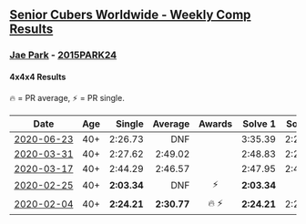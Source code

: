 <style>table {white-space: nowrap;}</style>

## [Senior Cubers Worldwide - Weekly Comp Results](/scw-comp/results/)
### [Jae Park](README.md) - [2015PARK24](https://www.worldcubeassociation.org/persons/2015PARK24?event=444)
#### 4x4x4 Results

<span style="white-space: nowrap;">🔥 = PR average</span>, <span style="white-space: nowrap;">⚡ = PR single</span>.

| Date | Age | Single | Average | Awards | Solve 1 | Solve 2 | Solve 3 | Solve 4 | Solve 5 | Video |
| :--: | :--: | --: | --: | :--: | --: | --: | --: | --: | --: | :-- |
| [2020-06-23](../../results/444/2020-06-23.md) | 40+ | 2:26.73 | DNF |  | 3:35.39 | 2:26.73 | DNS | DNS | DNS | [Link](https://www.facebook.com/events/268636114456043/permalink/269124617740526/) |
| [2020-03-31](../../results/444/2020-03-31.md) | 40+ | 2:27.62 | 2:49.02 |  | 2:48.83 | 2:27.62 | 2:59.73 | 2:54.48 | 2:43.75 | [Link](https://www.facebook.com/events/269276700734640/permalink/269762840686026/) |
| [2020-03-17](../../results/444/2020-03-17.md) | 40+ | 2:44.29 | 2:46.57 |  | 2:47.95 | 2:47.48 | 2:44.29 | DNS | DNS | [Link](https://www.facebook.com/events/211732526904866/permalink/213592526718866/) |
| [2020-02-25](../../results/444/2020-02-25.md) | 40+ | **2:03.34** | DNF | ⚡ | **2:03.34** | DNF | 2:38.58 | DNS | DNS | [Link](https://www.facebook.com/events/805797596592397/permalink/806066883232135/) |
| [2020-02-04](../../results/444/2020-02-04.md) | 40+ | **2:24.21** | **2:30.77** | 🔥 ⚡ | **2:24.21** | 2:29.62 | 2:38.49 | DNS | DNS | [Link](https://www.facebook.com/groups/1604105099735401/permalink/2135447743267798/) |


<!-- Global site tag (gtag.js) - Google Analytics -->
<script async src="https://www.googletagmanager.com/gtag/js?id=UA-86348435-3"></script>
<script>window.dataLayer = window.dataLayer || []; function gtag() {dataLayer.push(arguments);} gtag('js', new Date()); gtag('config', 'UA-86348435-3');</script>

